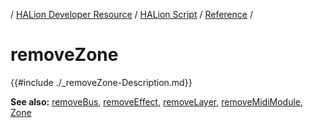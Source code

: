 / [HALion Developer Resource](../../HALion-Developer-Resource.md) / [HALion Script](./HALion-Script.md) / [Reference](./Reference.md) /

# removeZone

{{#include ./_removeZone-Description.md}}

**See also:**  [removeBus](./removeBus.md), [removeEffect](./removeEffect.md), [removeLayer](./removeLayer.md), [removeMidiModule](./removeMidiModule.md), [Zone](./Zone.md)